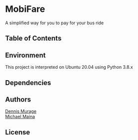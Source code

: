 # MobiFare
A simplified way for you to pay for your bus ride

## Table of Contents

## Environment
This project is interpreted on Ubuntu 20.04 using Python 3.8.x

## Dependencies


## Authors
[Dennis Murage](https://github.com/Murags)\
[Michael Maina](https://github.com/Michael-Maina)

## License
